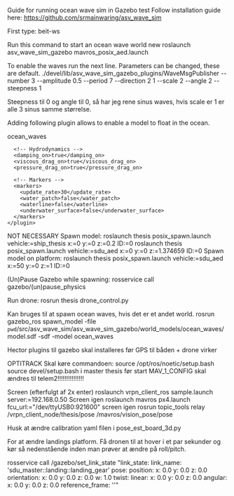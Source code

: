 Guide for running ocean wave sim in Gazebo
test
Follow installation guide here:
https://github.com/srmainwaring/asv_wave_sim

First type: beit-ws

Run this command to start an ocean wave world new
roslaunch asv_wave_sim_gazebo mavros_posix_aed.launch

To enable the waves run the next line. Parameters can be changed, these are default.
./devel/lib/asv_wave_sim_gazebo_plugins/WaveMsgPublisher   --number 3   --amplitude 0.5   --period 7   --direction 2 1   --scale 2   --angle 2   --steepness 1

Steepness til 0 og angle til 0, så har jeg rene sinus waves, hvis scale er 1 er alle 3 sinus samme størrelse.


Adding following plugin allows to enable a model to float in the ocean.

<plugin name="hydrodynamics" filename="libHydrodynamicsPlugin.so">
      <!-- Wave Model -->
      <wave_model>ocean_waves</wave_model>

      <!-- Hydrodynamics -->
      <damping_on>true</damping_on>
      <viscous_drag_on>true</viscous_drag_on>
      <pressure_drag_on>true</pressure_drag_on>

      <!-- Markers -->
      <markers>
        <update_rate>30</update_rate>
        <water_patch>false</water_patch>
        <waterline>false</waterline>
        <underwater_surface>false</underwater_surface>
      </markers>
    </plugin>


NOT NECESSARY
Spawn model:
roslaunch thesis posix_spawn.launch vehicle:=ship_thesis x:=0 y:=0 z:=0.2 ID:=0
roslaunch thesis posix_spawn.launch vehicle:=sdu_aed x:=0 y:=0 z:=1.374659 ID:=0
Spawn model on platform:
roslaunch thesis posix_spawn.launch vehicle:=sdu_aed x:=50 y:=0 z:=1 ID:=0

(Un)Pause Gazebo while spawning:
rosservice call gazebo/(un)pause_physics

Run drone:
rosrun thesis drone_control.py

Kan bruges til at spawn ocean waves, hvis det er et andet world.
rosrun gazebo_ros spawn_model -file `pwd`/src/asv_wave_sim/asv_wave_sim_gazebo/world_models/ocean_waves/model.sdf -sdf -model ocean_waves

Hector plugins til gazebo skal installeres før GPS til båden + drone virker



OPTITRACK
Skal køre commandoen:
source /opt/ros/noetic/setup.bash
source devel/setup.bash i master thesis
før start
MAV_1_CONFIG skal ændres til telem2!!!!!!!!!!!!!!!

Screen (efterfulgt af 2x enter)
roslaunch vrpn_client_ros sample.launch server:=192.168.0.50
Screen igen
roslaunch mavros px4.launch fcu_url:="/dev/ttyUSB0:921600"
screen igen
rosrun topic_tools relay /vrpn_client_node/thesis/pose /mavros/vision_pose/pose

Husk at ændre calibration yaml filen i pose_est_board_3d.py



For at ændre landings platform. Få dronen til at hover i et par sekunder og kør så nedenstående inden man prøver at ændre på roll/pitch.

rosservice call /gazebo/set_link_state "link_state:
  link_name: 'sdu_master::landing::landing_gear'
  pose:
    position:
      x: 0.0
      y: 0.0
      z: 0.0
    orientation:
      x: 0.0
      y: 0.0
      z: 0.0
      w: 1.0
  twist:
    linear:
      x: 0.0
      y: 0.0
      z: 0.0
    angular:
      x: 0.0
      y: 0.0
      z: 0.0
  reference_frame: ''" 

